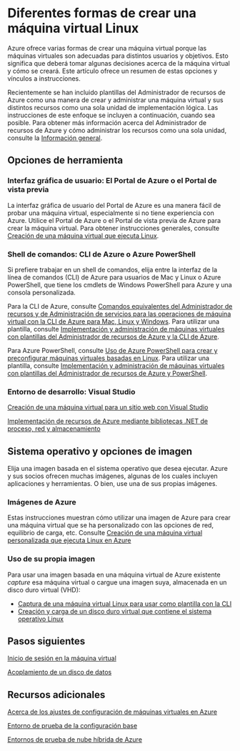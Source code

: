 <properties 
	pageTitle="Diferentes formas de crear una máquina virtual Linux" 
	description="Enumera las distintas formas de crear una máquina virtual Linux y proporciona vínculos a instrucciones." 
	services="virtual-machines" 
	documentationCenter="" 
	authors="KBDAzure" 
	manager="timlt" 
	editor=""/>

<tags 
ms.service="virtual-machines" 
	ms.devlang="na" 
	ms.topic="article" 
	ms.tgt_pltfrm="vm-linux" 
	ms.workload="infrastructure-services"
	ms.date="05/14/2015" 
	ms.author="kathydav"/>

# Diferentes formas de crear una máquina virtual Linux

Azure ofrece varias formas de crear una máquina virtual porque las máquinas virtuales son adecuadas para distintos usuarios y objetivos. Esto significa que deberá tomar algunas decisiones acerca de la máquina virtual y cómo se creará. Este artículo ofrece un resumen de estas opciones y vínculos a instrucciones.

Recientemente se han incluido plantillas del Administrador de recursos de Azure como una manera de crear y administrar una máquina virtual y sus distintos recursos como una sola unidad de implementación lógica. Las instrucciones de este enfoque se incluyen a continuación, cuando sea posible. Para obtener más información acerca del Administrador de recursos de Azure y cómo administrar los recursos como una sola unidad, consulte la [Información general][].

## Opciones de herramienta

### Interfaz gráfica de usuario: El Portal de Azure o el Portal de vista previa 

La interfaz gráfica de usuario del Portal de Azure es una manera fácil de probar una máquina virtual, especialmente si no tiene experiencia con Azure. Utilice el Portal de Azure o el Portal de vista previa de Azure para crear la máquina virtual. Para obtener instrucciones generales, consulte [Creación de una máquina virtual que ejecuta Linux][].

### Shell de comandos: CLI de Azure o Azure PowerShell

Si prefiere trabajar en un shell de comandos, elija entre la interfaz de la línea de comandos (CLI) de Azure para usuarios de Mac y Linux o Azure PowerShell, que tiene los cmdlets de Windows PowerShell para Azure y una consola personalizada.

Para la CLI de Azure, consulte [Comandos equivalentes del Administrador de recursos y de Administración de servicios para las operaciones de máquina virtual con la CLI de Azure para Mac, Linux y Windows][]. Para utilizar una plantilla, consulte [Implementación y administración de máquinas virtuales con plantillas del Administrador de recursos de Azure y la CLI de Azure][].

Para Azure PowerShell, consulte [Uso de Azure PowerShell para crear y preconfigurar máquinas virtuales basadas en Linux][]. Para utilizar una plantilla, consulte [Implementación y administración de máquinas virtuales con plantillas del Administrador de recursos de Azure y PowerShell][].

### Entorno de desarrollo: Visual Studio

[Creación de una máquina virtual para un sitio web con Visual Studio][]

[Implementación de recursos de Azure mediante bibliotecas .NET de proceso, red y almacenamiento][]

## Sistema operativo y opciones de imagen

Elija una imagen basada en el sistema operativo que desea ejecutar. Azure y sus socios ofrecen muchas imágenes, algunas de los cuales incluyen aplicaciones y herramientas. O bien, use una de sus propias imágenes.

### Imágenes de Azure

Estas instrucciones muestran cómo utilizar una imagen de Azure para crear una máquina virtual que se ha personalizado con las opciones de red, equilibrio de carga, etc. Consulte [Creación de una máquina virtual personalizada que ejecuta Linux en Azure][]

### Uso de su propia imagen

Para usar una imagen basada en una máquina virtual de Azure existente *capture* esa máquina virtual o cargue una imagen suya, almacenada en un disco duro virtual (VHD):

- [Captura de una máquina virtual Linux para usar como plantilla con la CLI][]
- [Creación y carga de un disco duro virtual que contiene el sistema operativo Linux][]

## Pasos siguientes

[Inicio de sesión en la máquina virtual][]

[Acoplamiento de un disco de datos][]

## Recursos adicionales
[Acerca de los ajustes de configuración de máquinas virtuales en Azure][]

[Entorno de prueba de la configuración base][]

[Entornos de prueba de nube híbrida de Azure][]

<!-- LINKS -->
[Información general]: ../resource-group-overview.md

[Create a Virtual Machine Running Windows]: virtual-machines-windows-tutorial.md
[Creación de una máquina virtual que ejecuta Linux]: virtual-machines-linux-tutorial.md

[Comandos equivalentes del Administrador de recursos y de Administración de servicios para las operaciones de máquina virtual con la CLI de Azure para Mac, Linux y Windows]: xplat-cli-azure-manage-vm-asm-arm.md
[Implementación y administración de máquinas virtuales con plantillas del Administrador de recursos de Azure y la CLI de Azure]: virtual-machines-deploy-rmtemplates-azure-cli.md
[Implementación y administración de máquinas virtuales con plantillas del Administrador de recursos de Azure y PowerShell]: virtual-machines-deploy-rmtemplates-powershell.md
[Uso de Azure PowerShell para crear y preconfigurar máquinas virtuales basadas en Linux]: virtual-machines-ps-create-preconfigure-linux-vms.md

[Creación de una máquina virtual personalizada que ejecuta Linux en Azure]: virtual-machines-linux-create-custom.md
[Captura de una máquina virtual Linux para usar como plantilla con la CLI]: virtual-machines-vm-capture-image-cli.md

[Creación y carga de un disco duro virtual que contiene el sistema operativo Linux]: virtual-machines-linux-create-upload-vhd.md

[Creación de una máquina virtual para un sitio web con Visual Studio]: virtual-machines-dotnet-create-visual-studio-powershell.md
[Implementación de recursos de Azure mediante bibliotecas .NET de proceso, red y almacenamiento]: virtual-machines-arm-deployment.md

[Inicio de sesión en la máquina virtual]: virtual-machines-linux-how-to-log-on.md

[Acoplamiento de un disco de datos]: virtual-machines-linux-how-to-attach-disk.md

[Acerca de los ajustes de configuración de máquinas virtuales en Azure]: http://msdn.microsoft.com/library/azure/dn763935.aspx
[Entorno de prueba de la configuración base]: virtual-machines-base-configuration-test-environment.md
[Entornos de prueba de nube híbrida de Azure]: virtual-machines-hybrid-cloud-test-environments.md

<!---HONumber=58_postMigration-->